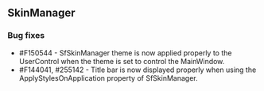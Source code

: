 ## SkinManager

### Bug fixes

* \#F150544 - SfSkinManager theme is now applied properly to the UserControl when the theme is set to control the MainWindow.
* \#F144041, \#255142 - Title bar is now displayed properly when using the ApplyStylesOnApplication property of SfSkinManager.